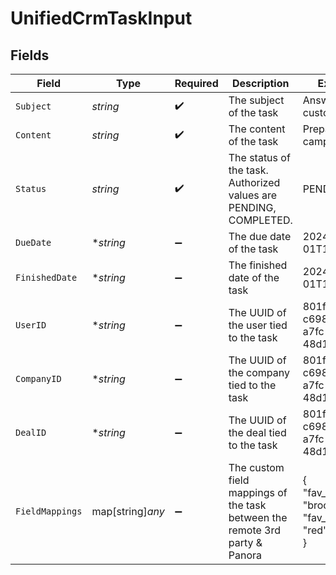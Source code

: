 # UnifiedCrmTaskInput


## Fields

| Field                                                                       | Type                                                                        | Required                                                                    | Description                                                                 | Example                                                                     |
| --------------------------------------------------------------------------- | --------------------------------------------------------------------------- | --------------------------------------------------------------------------- | --------------------------------------------------------------------------- | --------------------------------------------------------------------------- |
| `Subject`                                                                   | *string*                                                                    | :heavy_check_mark:                                                          | The subject of the task                                                     | Answer customers                                                            |
| `Content`                                                                   | *string*                                                                    | :heavy_check_mark:                                                          | The content of the task                                                     | Prepare email campaign                                                      |
| `Status`                                                                    | *string*                                                                    | :heavy_check_mark:                                                          | The status of the task. Authorized values are PENDING, COMPLETED.           | PENDING                                                                     |
| `DueDate`                                                                   | **string*                                                                   | :heavy_minus_sign:                                                          | The due date of the task                                                    | 2024-10-01T12:00:00Z                                                        |
| `FinishedDate`                                                              | **string*                                                                   | :heavy_minus_sign:                                                          | The finished date of the task                                               | 2024-10-01T12:00:00Z                                                        |
| `UserID`                                                                    | **string*                                                                   | :heavy_minus_sign:                                                          | The UUID of the user tied to the task                                       | 801f9ede-c698-4e66-a7fc-48d19eebaa4f                                        |
| `CompanyID`                                                                 | **string*                                                                   | :heavy_minus_sign:                                                          | The UUID of the company tied to the task                                    | 801f9ede-c698-4e66-a7fc-48d19eebaa4f                                        |
| `DealID`                                                                    | **string*                                                                   | :heavy_minus_sign:                                                          | The UUID of the deal tied to the task                                       | 801f9ede-c698-4e66-a7fc-48d19eebaa4f                                        |
| `FieldMappings`                                                             | map[string]*any*                                                            | :heavy_minus_sign:                                                          | The custom field mappings of the task between the remote 3rd party & Panora | {<br/>"fav_dish": "broccoli",<br/>"fav_color": "red"<br/>}                  |
